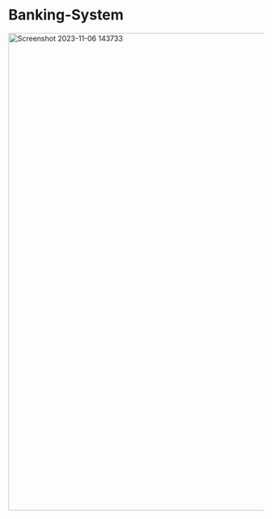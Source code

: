 # Banking-System

<img width="942" alt="Screenshot 2023-11-06 143733" src="https://github.com/divya-gadekar28/Banking-System/assets/116143709/bf1b632e-39c0-4654-8d72-be584723ba6a">
